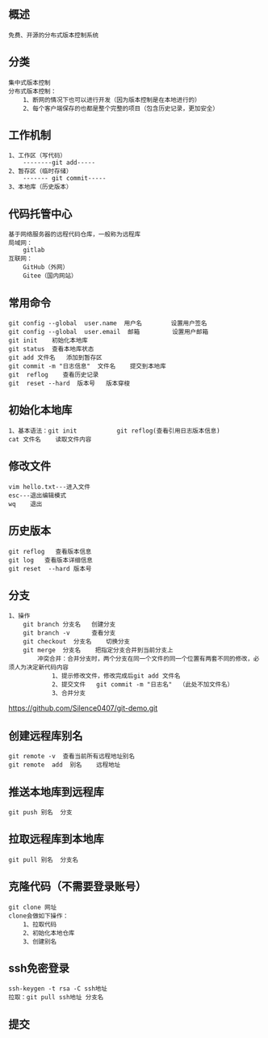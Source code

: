 ## 概述
    免费、开源的分布式版本控制系统
## 分类
    集中式版本控制
    分布式版本控制：
        1、断网的情况下也可以进行开发（因为版本控制是在本地进行的）
        2、每个客户端保存的也都是整个完整的项目（包含历史记录，更加安全）
## 工作机制
    1、工作区（写代码）
        --------git add-----
    2、暂存区（临时存储）
        ------- git commit-----
    3、本地库（历史版本）
## 代码托管中心
    基于网络服务器的远程代码仓库，一般称为远程库
    局域网：
        gitlab
    互联网：
        GitHub（外网）
        Gitee（国内网站）
## 常用命令
    git config --global  user.name  用户名        设置用户签名
    git config --global  user.email  邮箱         设置用户邮箱
    git init    初始化本地库
    git status  查看本地库状态
    git add 文件名   添加到暂存区
    git commit -m "日志信息"  文件名    提交到本地库
    git  reflog    查看历史记录
    git  reset --hard  版本号   版本穿梭
## 初始化本地库
    1、基本语法：git init           git reflog(查看引用日志版本信息)
    cat 文件名    读取文件内容
## 修改文件
    vim hello.txt---进入文件
    esc---退出编辑模式
    wq    退出
## 历史版本
    git reflog   查看版本信息
    git log   查看版本详细信息
    git reset  --hard 版本号

## 分支
    1、操作
        git branch 分支名   创建分支
        git branch -v      查看分支
        git checkout  分支名    切换分支
        git merge  分支名    把指定分支合并到当前分支上
            冲突合并：合并分支时，两个分支在同一个文件的同一个位置有两套不同的修改，必须人为决定新代码内容
                1、提示修改文件，修改完成后git add 文件名
                2、提交文件   git commit -m "日志名"  （此处不加文件名）
                3、合并分支 
 https://github.com/Silence0407/git-demo.git


 ## 创建远程库别名
    git remote -v  查看当前所有远程地址别名
    git remote  add  别名    远程地址

## 推送本地库到远程库
    git push 别名  分支  
## 拉取远程库到本地库
    git pull 别名  分支名
## 克隆代码（不需要登录账号）
    git clone 网址
    clone会做如下操作：
        1、拉取代码
        2、初始化本地仓库
        3、创建别名

## ssh免密登录
    ssh-keygen -t rsa -C ssh地址
    拉取：git pull ssh地址 分支名

## 提交
